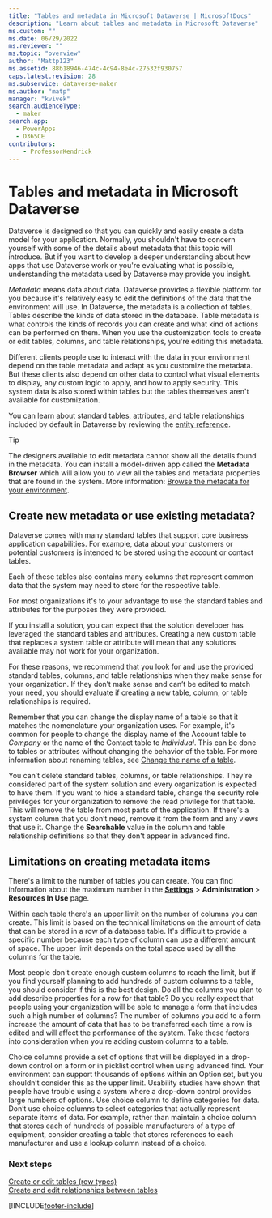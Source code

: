 ```yaml
---
title: "Tables and metadata in Microsoft Dataverse | MicrosoftDocs"
description: "Learn about tables and metadata in Microsoft Dataverse"
ms.custom: ""
ms.date: 06/29/2022
ms.reviewer: ""
ms.topic: "overview"
author: "Mattp123"
ms.assetid: 88b18946-474c-4c94-8e4c-27532f930757
caps.latest.revision: 28
ms.subservice: dataverse-maker
ms.author: "matp"
manager: "kvivek"
search.audienceType: 
  - maker
search.app: 
  - PowerApps
  - D365CE
contributors: 
    - ProfessorKendrick
---
```


# Tables and metadata in Microsoft Dataverse

Dataverse is designed so that you can quickly and easily create a data model for your application. Normally, you shouldn't have to concern yourself with some of the details about metadata that this topic will introduce. But if you want to develop a deeper understanding about how apps that use Dataverse work or you're evaluating what is possible, understanding the metadata used by Dataverse may provide you insight.

*Metadata* means data about data. Dataverse provides a flexible platform for you because it's relatively easy to edit the definitions of the data that the environment will use. In Dataverse, the metadata is a collection of tables. Tables describe the kinds of data stored in the database. Table metadata is what controls the kinds of records you can create and what kind of actions can be performed on them. When you use the customization tools to create or edit tables, columns, and table relationships, you're editing this metadata. 
  
Different clients people use to interact with the data in your environment depend on the table metadata and adapt as you customize the metadata. But these clients also depend on other data to control what visual elements to display, any custom logic to apply, and how to apply security. This system data is also stored within tables but the tables themselves aren't available for customization.

You can learn about standard tables, attributes, and table relationships included by default in Dataverse by reviewing the [entity reference](../../developer/data-platform/reference/about-entity-reference.md).

> [!TIP]
> The designers available to edit metadata cannot show all the details found in the metadata. You can install a model-driven app called the **Metadata Browser** which will allow you to view all the tables and metadata properties that are found in the system. More information: [Browse the metadata for your environment](/dynamics365/customer-engagement/developer/browse-your-metadata).
  
<a name="BKMK_CreateNewOrUseExistingMetadata"></a>

## Create new metadata or use existing metadata?

Dataverse comes with many standard tables that support core business application capabilities. For example, data about your customers or potential customers is intended to be stored using the account or contact tables.  
  
Each of these tables also contains many columns that represent common data that the system may need to store for the respective table.  
  
For most organizations it's to your advantage to use the standard tables and attributes for the purposes they were provided. 
  
If you install a solution, you can expect that the solution developer has leveraged the standard tables and attributes. Creating a new custom table that replaces a system table or attribute will mean that any solutions available may not work for your organization.  
  
For these reasons, we recommend that you look for and use the provided standard tables, columns, and table relationships when they make sense for your organization. If they don’t make sense and can’t be edited to match your need, you should evaluate if creating a new table, column, or table relationships is required. 

Remember that you can change the display name of a table so that it matches the nomenclature your organization uses. For example, it's common for people to change the display name of the Account table to *Company* or the name of the Contact table to *Individual*. This can be done to tables or attributes without changing the behavior of the table. For more information about renaming tables, see [Change the name of a table](edit-entities.md#change-the-name-of-a-table).
  
You can’t delete standard tables, columns, or table relationships. They're considered part of the system solution and every organization is expected to have them. If you want to hide a standard table, change the security role privileges for your organization to remove the read privilege for that table. This will remove the table from most parts of the application. If there's a system column that you don’t need, remove it from the form and any views that use it. Change the **Searchable** value in the column and table relationship definitions so that they don't appear in advanced find. 
  
<a name="BKMK_LimitationsOnMetadata"></a>   

## Limitations on creating metadata items  

There's a limit to the number of tables you can create. You can find information about the maximum number in the **[Settings](../model-driven-apps/advanced-navigation.md#solution-explorer)** > **Administration** > **Resources In Use** page. 
  
Within each table there's an upper limit on the number of columns you can create. This limit is based on the technical limitations on the amount of data that can be stored in a row of a database table. It's difficult to provide a specific number because each type of column can use a different amount of space. The upper limit depends on the total space used by all the columns for the table.  
  
Most people don't create enough custom columns to reach the limit, but if you find yourself planning to add hundreds of custom columns to a table, you should consider if this is the best design. Do all the columns you plan to add describe properties for a row for that table? Do you really expect that people using your organization will be able to manage a form that includes such a high number of columns? The number of columns you add to a form increase the amount of data that has to be transferred each time a row is edited and will affect the performance of the system. Take these factors into consideration when you're adding custom columns to a table.  
  
Choice columns provide a set of options that will be displayed in a drop-down control on a form or in picklist control when using advanced find. Your environment can support thousands of options within an Option set, but you shouldn’t consider this as the upper limit. Usability studies have shown that people have trouble using a system where a drop-down control provides large numbers of options. Use choice  column to define categories for data. Don’t use choice  columns to select categories that actually represent separate items of data. For example, rather than maintain a choice  column that stores each of hundreds of possible manufacturers of a type of equipment, consider creating a table that stores references to each manufacturer and use a lookup column instead of a choice.  
  
### Next steps

[Create or edit tables (row types)](./data-platform-create-entity.md)<br />
[Create and edit relationships between tables](create-edit-entity-relationships.md)


[!INCLUDE[footer-include](../../includes/footer-banner.md)]
